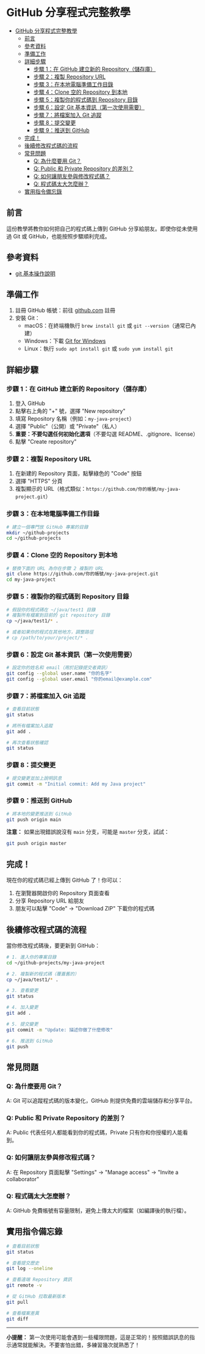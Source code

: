 # GitHub 分享程式完整教學
- [GitHub 分享程式完整教學](#github-分享程式完整教學)
  - [前言](#前言)
  - [參考資料](#參考資料)
  - [準備工作](#準備工作)
  - [詳細步驟](#詳細步驟)
    - [步驟 1：在 GitHub 建立新的 Repository（儲存庫）](#步驟-1在-github-建立新的-repository儲存庫)
    - [步驟 2：複製 Repository URL](#步驟-2複製-repository-url)
    - [步驟 3：在本地電腦準備工作目錄](#步驟-3在本地電腦準備工作目錄)
    - [步驟 4：Clone 空的 Repository 到本地](#步驟-4clone-空的-repository-到本地)
    - [步驟 5：複製你的程式碼到 Repository 目錄](#步驟-5複製你的程式碼到-repository-目錄)
    - [步驟 6：設定 Git 基本資訊（第一次使用需要）](#步驟-6設定-git-基本資訊第一次使用需要)
    - [步驟 7：將檔案加入 Git 追蹤](#步驟-7將檔案加入-git-追蹤)
    - [步驟 8：提交變更](#步驟-8提交變更)
    - [步驟 9：推送到 GitHub](#步驟-9推送到-github)
  - [完成！](#完成)
  - [後續修改程式碼的流程](#後續修改程式碼的流程)
  - [常見問題](#常見問題)
    - [Q: 為什麼要用 Git？](#q-為什麼要用-git)
    - [Q: Public 和 Private Repository 的差別？](#q-public-和-private-repository-的差別)
    - [Q: 如何讓朋友參與修改程式碼？](#q-如何讓朋友參與修改程式碼)
    - [Q: 程式碼太大怎麼辦？](#q-程式碼太大怎麼辦)
  - [實用指令備忘錄](#實用指令備忘錄)

## 前言
這份教學將教你如何把自己的程式碼上傳到 GitHub 分享給朋友。即使你從未使用過 Git 或 GitHub，也能按照步驟順利完成。

## 參考資料
- [git 基本操作說明](git_basic.md)

## 準備工作
1. 註冊 GitHub 帳號：前往 [github.com](https://github.com) 註冊
2. 安裝 Git：
   - macOS：在終端機執行 `brew install git` 或 `git --version`（通常已內建）
   - Windows：下載 [Git for Windows](https://git-scm.com/download/win)
   - Linux：執行 `sudo apt install git` 或 `sudo yum install git`

## 詳細步驟

### 步驟 1：在 GitHub 建立新的 Repository（儲存庫）
1. 登入 GitHub
2. 點擊右上角的 "+" 號，選擇 "New repository"
3. 填寫 Repository 名稱（例如：`my-java-project`）
4. 選擇 "Public"（公開）或 "Private"（私人）
5. **重要：不要勾選任何初始化選項**（不要勾選 README、.gitignore、license）
6. 點擊 "Create repository"

### 步驟 2：複製 Repository URL
1. 在新建的 Repository 頁面，點擊綠色的 "Code" 按鈕
2. 選擇 "HTTPS" 分頁
3. 複製顯示的 URL（格式類似：`https://github.com/你的帳號/my-java-project.git`）

### 步驟 3：在本地電腦準備工作目錄
```bash
# 建立一個專門放 GitHub 專案的目錄
mkdir ~/github-projects
cd ~/github-projects
```

### 步驟 4：Clone 空的 Repository 到本地
```bash
# 替換下面的 URL 為你在步驟 2 複製的 URL
git clone https://github.com/你的帳號/my-java-project.git
cd my-java-project
```

### 步驟 5：複製你的程式碼到 Repository 目錄
```bash
# 假設你的程式碼在 ~/java/test1 目錄
# 複製所有檔案到目前的 git repository 目錄
cp ~/java/test1/* .

# 或者如果你的程式在其他地方，調整路徑
# cp /path/to/your/project/* .
```

### 步驟 6：設定 Git 基本資訊（第一次使用需要）
```bash
# 設定你的姓名和 email（用於記錄提交者資訊）
git config --global user.name "你的名字"
git config --global user.email "你的email@example.com"
```

### 步驟 7：將檔案加入 Git 追蹤
```bash
# 查看目前狀態
git status

# 將所有檔案加入追蹤
git add .

# 再次查看狀態確認
git status
```

### 步驟 8：提交變更
```bash
# 提交變更並加上說明訊息
git commit -m "Initial commit: Add my Java project"
```

### 步驟 9：推送到 GitHub
```bash
# 將本地的變更推送到 GitHub
git push origin main
```

**注意：** 如果出現錯誤說沒有 `main` 分支，可能是 `master` 分支，試試：
```bash
git push origin master
```

## 完成！

現在你的程式碼已經上傳到 GitHub 了！你可以：
1. 在瀏覽器開啟你的 Repository 頁面查看
2. 分享 Repository URL 給朋友
3. 朋友可以點擊 "Code" → "Download ZIP" 下載你的程式碼

## 後續修改程式碼的流程

當你修改程式碼後，要更新到 GitHub：

```bash
# 1. 進入你的專案目錄
cd ~/github-projects/my-java-project

# 2. 複製新的程式碼（覆蓋舊的）
cp ~/java/test1/* .

# 3. 查看變更
git status

# 4. 加入變更
git add .

# 5. 提交變更
git commit -m "Update: 描述你做了什麼修改"

# 6. 推送到 GitHub
git push
```

## 常見問題

### Q: 為什麼要用 Git？
A: Git 可以追蹤程式碼的版本變化，GitHub 則提供免費的雲端儲存和分享平台。

### Q: Public 和 Private Repository 的差別？
A: Public 代表任何人都能看到你的程式碼，Private 只有你和你授權的人能看到。

### Q: 如何讓朋友參與修改程式碼？
A: 在 Repository 頁面點擊 "Settings" → "Manage access" → "Invite a collaborator"

### Q: 程式碼太大怎麼辦？
A: GitHub 免費帳號有容量限制，避免上傳太大的檔案（如編譯後的執行檔）。

## 實用指令備忘錄

```bash
# 查看目前狀態
git status

# 查看提交歷史
git log --oneline

# 查看遠端 Repository 資訊
git remote -v

# 從 GitHub 拉取最新版本
git pull

# 查看檔案差異
git diff
```

---



**小提醒：** 第一次使用可能會遇到一些權限問題，這是正常的！按照錯誤訊息的指示通常就能解決。不要害怕出錯，多練習幾次就熟悉了！
